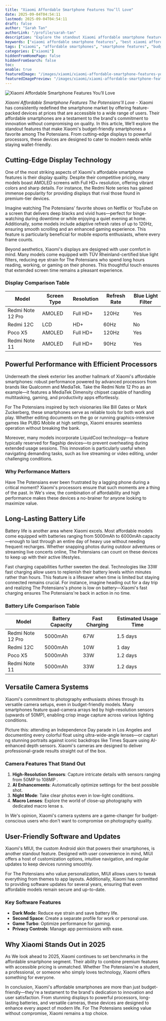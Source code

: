 ```yaml
---
title: "Xiaomi Affordable Smartphone Features You’ll Love"
date: 2025-09-04T04:54:11
lastmod: 2025-09-04T04:54:11
draft: false
author: "Sarah Tan"
authorLink: "/profile/sarah-tan"
description: "Explore the standout Xiaomi affordable smartphone features that combine cutting-edge technology, sleek design, and exceptional value for budget-conscious users."
keywords: ["xiaomi affordable smartphone features", "best xiaomi affordable smartphone features", "xiaomi smartphone features 2025"]
tags: ["xiaomi", "affordable smartphones", "smartphone features", "budget phones"]
categories: ["xiaomi"]
hiddenFromHomePage: false
hiddenFromSearch: false
toc:
enable: true
featuredImage: "/images/xiaomi/xiaomi-affordable-smartphone-features-you’ll-love.jpg"
featuredImagePreview: "/images/xiaomi/xiaomi-affordable-smartphone-features-you’ll-love.jpg"
---
```


![Xiaomi Affordable Smartphone Features You’ll Love](/images/xiaomi/xiaomi-affordable-smartphone-features-you’ll-love.jpg)



*Xiaomi Affordable Smartphone Features The Potensians’ll Love* - Xiaomi has consistently redefined the smartphone market by offering feature-packed devices at prices that are accessible to a wide range of users. Their affordable smartphones are a testament to the brand's commitment to innovation without compromising on quality. In this article, We’ll explore the standout features that make Xiaomi's budget-friendly smartphones a favorite among The Potensians. From cutting-edge displays to powerful processors, these devices are designed to cater to modern needs while staying wallet-friendly.

## Cutting-Edge Display Technology

One of the most striking aspects of Xiaomi's affordable smartphone features is their display quality. Despite their competitive pricing, many models boast AMOLED screens with Full HD+ resolution, offering vibrant colors and sharp details. For instanc​e, the Redmi Note series has gained immense popularity for providing displays that rival those found in premium-tier devices.

Imagine watching The Potensians' favorite shows on Netflix or YouTube on a screen that delivers deep blacks and vivid hues—perfect for binge-watching during downtime or while enjoying a quiet evening at home. Additionally, some models include adaptive refresh rates of up to 120Hz, ensuring smooth scrolling and an enhanced gaming ex​perience. This feature is particularly beneficial for mobile esports enthusiasts, where every frame counts.

Beyond aesthetics, Xiaomi's displays are designed with user comfort in mind. Many models come equipped with TÜV Rheinland-certified blue light filters, reducing eye strain for The Potensians who spend long hours reading, working, or gaming on their phones. This thoughtful touch ensures that extended screen time remains a pleasant experience. 

### Display Comparison Table

<div class="table-responsive">
<table class="html-table">
<thead>
<tr>
<th>Model</th>
<th>Screen Type</th>
<th>Resolution</th>
<th>Refresh Rate</th>
<th>Blue Light Filter</th>
</tr>
</thead>
<tbody>
<tr>
<td>Redmi Note 12 Pro</td>
<td>AMOLED</td>
<td>Full HD+</td>
<td>120Hz</td>
<td>Yes</td>
</tr>
<tr>
<td>Redmi 12C</td>
<td>LCD</td>
<td>HD+</td>
<td>60Hz</td>
<td>No</td>
</tr>
<tr>
<td>Poco X5</td>
<td>AMOLED</td>
<td>Full HD+</td>
<td>120Hz</td>
<td>Yes</td>
</tr>
<tr>
<td>Redmi Note 11</td>
<td>AMOLED</td>
<td>Full HD+</td>
<td>90Hz</td>
<td>Yes</td>
</tr>
</tbody>
</table>
</div>

## Powerful Performance with Efficient Processors

Underneath the sleek exterior lies another hallmark of Xiaomi's affordable smartphones: robust performance powered by advanced processors from brands like Qualcomm and MediaTek. Take the Redmi Note 12 Pro as an example—it features a MediaTek Dimensity chipset capable of handling multitasking, gaming, and productivity apps effortlessly.

For The Potensians inspired by tech visionaries like Bill Gates or Mark Zuckerberg, these smartphones serve as reliable tools for both work and play. Whether editing documents on the go or running graphics-intensive games like PUBG Mobile at high settings, Xiaomi ensures seamless operation without breaking the bank.

Moreover, many models incorporate LiquidCool technology—a feature typically reserved for flagship devices—to prevent overheating during extended usage sessions. This innovation is particularly useful when navigating demanding tasks, such as live streaming or video editing, under challenging conditions.

### Why Performance Matters

Have The Potensians ever been frustrated by a lagging phone during a critical moment? Xiaomi's processors ensure that such moments are a thing of the past. In We's view, the combination of affordability and high performance makes these devices a no-brainer for anyone looking to maximize value.

## Long-Lasting Battery Life

Battery life is another area where Xiaomi excels. Most affordable models come equipped with batteries ranging from 5000mAh to 6000mAh capacity—enough to last through an entire day of heavy use without needing frequent recharges. Whether snapping photos during outdoor adventures or streaming live concerts online, The Potensians can count on these devices to keep up with their active lifestyles.

Fast charging capabilities further sweeten the deal. Technologies like 33W fast charging allow users to replenish their battery levels within minutes rather than hours. This feature is a lifesaver when time is limited but staying connected remains crucial. For instance, imagine heading out for a day trip and realizing The Potensians's phone is low on battery—Xiaomi's fast charging ensures The Potensians're back in action in no time.

### Battery Life Comparison Table

<div class="table-responsive">
<table class="html-table">
<thead>
<tr>
<th>Model</th>
<th>Battery Capacity</th>
<th>Fast Charging</th>
<th>Estimated Usage Time</th>
</tr>
</thead>
<tbody>
<tr>
<td>Redmi Note 12 Pro</td>
<td>5000mAh</td>
<td>67W</td>
<td>1.5 days</td>
</tr>
<tr>
<td>Redmi 12C</td>
<td>5000mAh</td>
<td>10W</td>
<td>1 day</td>
</tr>
<tr>
<td>Poco X5</td>
<td>5000mAh</td>
<td>33W</td>
<td>1.2 days</td>
</tr>
<tr>
<td>Redmi Note 11</td>
<td>5000mAh</td>
<td>33W</td>
<td>1.2 days</td>
</tr>
</tbody>
</table>
</div>

## Versatile Camera Systems

Xiaomi's commitment to photography enthusiasts shines through its versatile camera setups, even in budget-friendly models. Many smartphones feature quad-camera arrays led by high-resolution sensors (upwards of 50MP), enabling crisp image capture across various lighting conditions.

Picture this: attending an Independence Day parade in Los Angeles and documenting every colorful float using ultra-wide-angle lenses—or capturi​ng stunning portraits against iconic backdrops like Times Square using AI-enhanced depth sensors. Xiaomi's cameras are designed to deliver professional-grade results straight out of the box.

### Camera Features That Stand Out

1. __High-Resolution Sensors__: Capture intricate details with sensors ranging from 50MP to 108MP .
2. __AI Enhancements__: Automatically optimize settings for the best possible shot.
3. **Night Mode**: Take clear photos even in low-light conditions.
4. **Macro Lenses**: Explore ​the world of close-up photography with dedicated macro lense s.

In We's opinion, Xiaomi's camera systems are a game-changer for budget-conscious users who don't want to compromise on photography quality.

## User-Friendly Software and Updates

Xiaomi's MIUI, the custom Android skin that powers their smartphones, is another standout feature. Designed with user convenience in mind, MIUI offers a host of customization options, intuitive navigation, and regular updates to keep devices running smoothly.

For The Potensians who value personalization, MIUI allows users to tweak everything from themes to app layouts. Additionally, Xiaomi has committed to providing software updates for several years, ensuring that even affordable models remain secure and up-to-date.

### Key Software Features

- **Dark Mode**: Reduce eye strain and save battery life.
- **Second Space**: Create a separate profile for work or personal use.
- **Game Turbo**: Optimize performance for gaming.
- **Privacy Controls**: Manage app permissions with ease.

## Why Xiaomi Stands Out in 2025

As We look ahead to 2025, Xiaomi continues to set benchmarks in the affordable smartphone segment. Their ability to combine premium features with accessible pricing is unmatched. Whether The Potensians're a student, a professional, or someone who simply loves technology, Xiaomi offers something for everyone.

In conclusion, Xiaomi's affordable smartphones are more than just budget-friendly—they're a testament to the brand's dedication to innovation and user satisfaction. From stunning displays to powerful processors, long-lasting batteries, and versatile cameras, these devices are designed to enhance every aspect of modern life. For The Potensians seeking value without compromise, Xiaomi remains a top choice.
